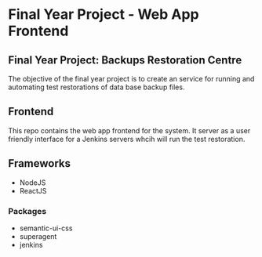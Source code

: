 # Final Year Project - Web App Frontend

## Final Year Project: Backups Restoration Centre

The objective of the final year project is to create an service for running and automating test restorations of data base backup files.

## Frontend

This repo contains the web app frontend for the system. It server as a user friendly interface for a Jenkins servers whcih will run the test restoration.

## Frameworks

* NodeJS
* ReactJS

### Packages

* semantic-ui-css
* superagent
* jenkins